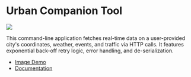 # Urban Companion Tool
[![](<https://drive.google.com/uc?export=view&id=1Y4rof6X6qpi8xAM3YzXc5N4Vf52XYp3o>)](https://drive.google.com/file/d/1--KxdLyl38KKsugzFq20L-SdVU_IoAX1/view)

This command-line application fetches real-time data on a user-provided city's coordinates, weather, events, and traffic via HTTP calls.  It features exponential back-off retry logic, error handling, and de-serialization.
- [Image Demo](https://drive.google.com/file/d/1--KxdLyl38KKsugzFq20L-SdVU_IoAX1/view)
- [Documentation](https://drive.google.com/file/d/1f_gmfKBSuIYEsNCuMD4wOfJ-iGM_PEmZ/view)
